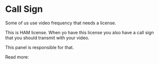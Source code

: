 # Call Sign #

Some of us use video frequency that needs a license.

This is HAM license. When yo have this license you also have a call sign that you should transmit with your video.

This panel is responsible for that.

Read more: 